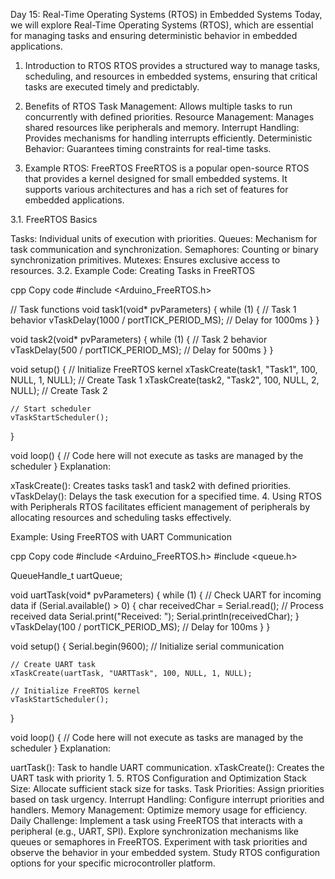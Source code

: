 Day 15: Real-Time Operating Systems (RTOS) in Embedded Systems
Today, we will explore Real-Time Operating Systems (RTOS), which are essential for managing tasks and ensuring deterministic behavior in embedded applications.

1. Introduction to RTOS
RTOS provides a structured way to manage tasks, scheduling, and resources in embedded systems, ensuring that critical tasks are executed timely and predictably.

2. Benefits of RTOS
Task Management: Allows multiple tasks to run concurrently with defined priorities.
Resource Management: Manages shared resources like peripherals and memory.
Interrupt Handling: Provides mechanisms for handling interrupts efficiently.
Deterministic Behavior: Guarantees timing constraints for real-time tasks.
3. Example RTOS: FreeRTOS
FreeRTOS is a popular open-source RTOS that provides a kernel designed for small embedded systems. It supports various architectures and has a rich set of features for embedded applications.

3.1. FreeRTOS Basics

Tasks: Individual units of execution with priorities.
Queues: Mechanism for task communication and synchronization.
Semaphores: Counting or binary synchronization primitives.
Mutexes: Ensures exclusive access to resources.
3.2. Example Code: Creating Tasks in FreeRTOS

cpp
Copy code
#include <Arduino_FreeRTOS.h>

// Task functions
void task1(void* pvParameters) {
    while (1) {
        // Task 1 behavior
        vTaskDelay(1000 / portTICK_PERIOD_MS); // Delay for 1000ms
    }
}

void task2(void* pvParameters) {
    while (1) {
        // Task 2 behavior
        vTaskDelay(500 / portTICK_PERIOD_MS); // Delay for 500ms
    }
}

void setup() {
    // Initialize FreeRTOS kernel
    xTaskCreate(task1, "Task1", 100, NULL, 1, NULL); // Create Task 1
    xTaskCreate(task2, "Task2", 100, NULL, 2, NULL); // Create Task 2

    // Start scheduler
    vTaskStartScheduler();
}

void loop() {
    // Code here will not execute as tasks are managed by the scheduler
}
Explanation:

xTaskCreate(): Creates tasks task1 and task2 with defined priorities.
vTaskDelay(): Delays the task execution for a specified time.
4. Using RTOS with Peripherals
RTOS facilitates efficient management of peripherals by allocating resources and scheduling tasks effectively.

Example: Using FreeRTOS with UART Communication

cpp
Copy code
#include <Arduino_FreeRTOS.h>
#include <queue.h>

QueueHandle_t uartQueue;

void uartTask(void* pvParameters) {
    while (1) {
        // Check UART for incoming data
        if (Serial.available() > 0) {
            char receivedChar = Serial.read();
            // Process received data
            Serial.print("Received: ");
            Serial.println(receivedChar);
        }
        vTaskDelay(100 / portTICK_PERIOD_MS); // Delay for 100ms
    }
}

void setup() {
    Serial.begin(9600); // Initialize serial communication

    // Create UART task
    xTaskCreate(uartTask, "UARTTask", 100, NULL, 1, NULL);

    // Initialize FreeRTOS kernel
    vTaskStartScheduler();
}

void loop() {
    // Code here will not execute as tasks are managed by the scheduler
}
Explanation:

uartTask(): Task to handle UART communication.
xTaskCreate(): Creates the UART task with priority 1.
5. RTOS Configuration and Optimization
Stack Size: Allocate sufficient stack size for tasks.
Task Priorities: Assign priorities based on task urgency.
Interrupt Handling: Configure interrupt priorities and handlers.
Memory Management: Optimize memory usage for efficiency.
Daily Challenge:
Implement a task using FreeRTOS that interacts with a peripheral (e.g., UART, SPI).
Explore synchronization mechanisms like queues or semaphores in FreeRTOS.
Experiment with task priorities and observe the behavior in your embedded system.
Study RTOS configuration options for your specific microcontroller platform.

